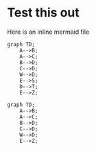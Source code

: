 # Test this out

Here is an inline mermaid file

```mermaid
graph TD;
    A-->B;
    A-->C;
    B-->D;
    C-->D;
    W-->D;
    E-->S;
    D-->T;
    E-->Z;
```

```mermaid
graph TD;
    A-->B;
    A-->C;
    B-->D;
    C-->D;
    W-->D;
    E-->Z;
```

